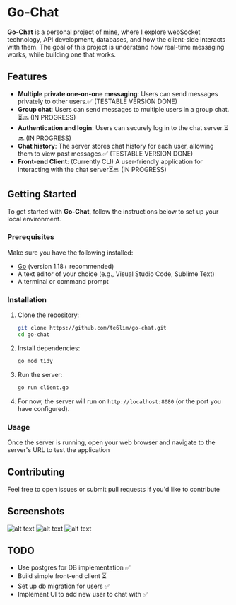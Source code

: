 # Go-Chat

**Go-Chat** is a personal project of mine, where I explore webSocket technology, API development, databases, and how the client-side interacts with them. The goal of this project is understand how real-time messaging works, while building one that works.

## Features

- **Multiple private one-on-one messaging**: Users can send messages privately to other users.✅ (TESTABLE VERSION DONE)
- **Group chat**: Users can send messages to multiple users in a group chat.⏳🔜 (IN PROGRESS)
- **Authentication and login**: Users can securely log in to the chat server.⏳🔜 (IN PROGRESS)
- **Chat history**: The server stores chat history for each user, allowing them to view past messages.✅ (TESTABLE VERSION DONE)
- **Front-end Client**: (Currently CLI) A user-friendly application for interacting with the chat server⏳🔜 (IN PROGRESS)

## Getting Started

To get started with **Go-Chat**, follow the instructions below to set up your local environment.

### Prerequisites

Make sure you have the following installed:

- [Go](https://golang.org/dl/) (version 1.18+ recommended)
- A text editor of your choice (e.g., Visual Studio Code, Sublime Text)
- A terminal or command prompt

### Installation

1. Clone the repository:

   ```bash
   git clone https://github.com/te6lim/go-chat.git
   cd go-chat
   ```

2. Install dependencies:

   ```bash
   go mod tidy
   ```

3. Run the server:

   ```bash
   go run client.go
   ```

4. For now, the server will run on `http://localhost:8080` (or the port you have configured).

### Usage

Once the server is running, open your web browser and navigate to the server's URL to test the application

## Contributing

Feel free to open issues or submit pull requests if you'd like to contribute

## Screenshots

![alt text](<screenshots/Screenshot 2025-03-29 at 6.30.50 PM.png>) ![alt text](<screenshots/Screenshot 2025-03-29 at 6.30.37 PM.png>) ![alt text](<screenshots/Screenshot 2025-03-29 at 5.58.23 PM.png>)

## TODO

- Use postgres for DB implementation ✅
- Build simple front-end client ⏳
- Set up db migration for users ✅
- Implement UI to add new user to chat with ✅
